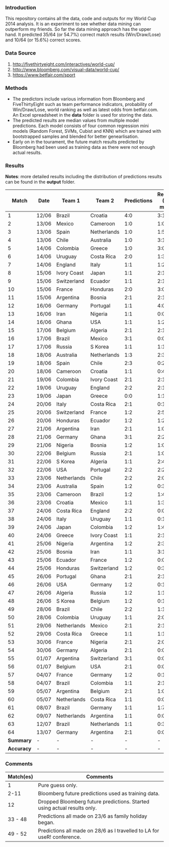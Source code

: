 ### Introduction

This repository contains all the data, code and outputs for my World Cup 2014 analysis. It is an experiment to see whether data mining can outperform my friends. So far the data mining approach has the upper hand. It predicted 35/64 (or 54.7%) correct match results (Win/Draw/Lose) and 10/64 (or 15.6%) correct scores.

### Data Source

1. http://fivethirtyeight.com/interactives/world-cup/
2. http://www.bloomberg.com/visual-data/world-cup/
3. https://www.betfair.com/sport

### Methods

- The predictors include various information from Bloomberg and FiveThirtyEight such as team performance indicators, probability of Win/Draw/Lose, world ranking as well as latest odds from betfair.com. An Excel spreadsheet in the **data** folder is used for storing the data.
- The predicted results are median values from multiple model predictions. Each model consists of four common regression mini models (Random Forest, SVMs, Cubist and KNN) which are trained with bootstrapped samples and blended for better genearlisation.
- Early on in the tourament, the future match results predicted by Bloomberg had been used as training data as there were not enough actual results.


### Results

**Notes**: more detailed results including the distribution of predictions results can be found in the **output** folder.


Match | Date | Team 1 | Team 2 | Predictions | Results (90 mins) | Correct WDL | Correct Score 
------|------|--------|--------|-------------|---------|--------------|---------------
1 | 12/06 | Brazil | Croatia | 4:0 | 3:1 | **Yes** | No 
2 | 13/06 | Mexico | Cameroon | 1:0 | 1:0 | **Yes** | **Yes** 
3 | 13/06 | Spain | Netherlands | 1:0 | 1:5 | No | No 
4 | 13/06 | Chile | Australia | 1:0 | 3:1 | **Yes** | No 
5 | 14/06 | Colombia | Greece | 1:0 | 3:0 | **Yes** | No 
6 | 14/06 | Uruguay | Costa Rica | 2:0 | 1:3 | No | No 
7 | 14/06 | England | Italy | 1:1 | 1:2 | No | No 
8 | 15/06 | Ivory Coast | Japan | 1:1 | 2:1 | No | No 
9 | 15/06 | Switzerland | Ecuador | 1:1 | 2:1 | No | No 
10 | 15/06 | France | Honduras | 2:0 | 3:0 | **Yes** | No 
11 | 15/06 | Argentina | Bosnia | 2:1 | 2:1 | **Yes** | **Yes** 
12 | 16/06 | Germany | Portugal | 1:1 | 4:0 | No | No 
13 | 16/06 | Iran | Nigeria | 1:1 | 0:0 | **Yes** | No 
14 | 16/06 | Ghana | USA | 1:1 | 1:2 | No | No 
15 | 17/06 | Belgium | Algeria | 2:1 | 2:1 | **Yes** | **Yes** 
16 | 17/06 | Brazil | Mexico | 3:1 | 0:0 | No | No 
17 | 17/06 | Russia | S Korea | 1:1 | 1:1 | **Yes** | **Yes** 
18 | 18/06 | Australia | Netherlands | 1:3 | 2:3 | **Yes** | No 
19 | 18/06 | Spain | Chile | 2:3 | 0:2 | **Yes** | No 
20 | 18/06 | Cameroon | Croatia | 1:1 | 0:4 | No | No 
21 | 19/06 | Colombia | Ivory Coast | 2:1 | 2:1 | **Yes** | **Yes** 
22 | 19/06 | Uruguay | England | 2:2 | 2:1 | No | No 
23 | 19/06 | Japan | Greece | 0:0 | 1:1 | **Yes** | No 
24 | 20/06 | Italy | Costa Rica | 2:1 | 0:1 | No | No 
25 | 20/06 | Switzerland | France | 1:2 | 2:5 | **Yes** | No
26 | 20/06 | Honduras | Ecuador | 1:2 | 1:2 | **Yes** | **Yes** 
27 | 21/06 | Argentina | Iran | 2:1 | 1:0 | **Yes** | No 
28 | 21/06 | Germany | Ghana | 3:1 | 2:2 | No | No 
29 | 21/06 | Nigeria | Bosnia | 1:2 | 1:0 | No | No 
30 | 22/06 | Belgium | Russia | 2:1 | 1:0 | **Yes** | No 
31 | 22/06 | S Korea | Algeria | 1:1 | 2:4 | No | No 
32 | 22/06 | USA | Portugal | 2:2 | 2:2 | **Yes** | **Yes** 
33 | 23/06 | Netherlands | Chile | 2:2 | 2:0 | No | No 
34 | 23/06 | Australia | Spain | 1:2 | 0:3 | **Yes** | No 
35 | 23/06 | Cameroon | Brazil | 1:2 | 1:4 | **Yes** | No 
36 | 23/06 | Croatia | Mexico | 1:1 | 1:3 | No | No 
37 | 24/06 | Costa Rica | England | 2:2 | 0:0 | **Yes** | No 
38 | 24/06 | Italy | Uruguay | 1:1 | 0:1 | No | No 
39 | 24/06 | Japan | Colombia | 1:2 | 1:4 | **Yes** | No 
40 | 24/06 | Greece | Ivory Coast | 1:1 | 2:1 | No | No 
41 | 25/06 | Nigeria | Argentina | 1:2 | 2:3 | **Yes** | No 
42 | 25/06 | Bosnia | Iran | 1:1 | 3:1 | No | No 
43 | 25/06 | Ecuador | France | 1:2 | 0:0 | No | No 
44 | 25/06 | Honduras | Switzerland | 1:2 | 0:3 | **Yes** | No 
45 | 26/06 | Portugal | Ghana | 2:1 | 2:1 | **Yes** | **Yes** 
46 | 26/06 | USA | Germany | 1:2 | 0:1 | **Yes** | No 
47 | 26/06 | Algeria | Russia | 1:2 | 1:1 | No | No 
48 | 26/06 | S Korea | Belgium | 1:2 | 0:1 | **Yes** | No 
49 | 28/06 | Brazil | Chile | 2:2 | 1:1 | **Yes** | No 
50 | 28/06 | Colombia | Uruguay | 1:1 | 2:0 | No | No 
51 | 29/06 | Netherlands | Mexico | 2:1 | 2:1 | **Yes** | **Yes** 
52 | 29/06 | Costa Rica | Greece | 1:1 | 1:1 | **Yes** | **Yes** 
53 | 30/06 | France | Nigeria | 2:1 | 2:0 | **Yes** | No 
54 | 30/06 | Germany | Algeria | 2:1 | 0:0 | No | No 
55 | 01/07 | Argentina | Switzerland | 3:1 | 0:0 | No | No 
56 | 01/07 | Belgium | USA | 2:1 | 0:0 | No | No 
57 | 04/07 | France | Germany | 1:2 | 0:1 | **Yes** | No
58 | 04/07 | Brazil | Colombia | 1:1 | 2:1 | No | No
59 | 05/07 | Argentina | Belgium | 2:1 | 1:0 | **Yes** | No
60 | 05/07 | Netherlands | Costa Rica | 1:1 | 0:0 | **Yes** | No
61 | 08/07 | Brazil | Germany | 1:1 | 1:7 | No | No
62 | 09/07 | Netherlands | Argentina | 1:1 | 0:0 | **Yes** | No
63 | 12/07 | Brazil | Netherlands | 1:1 | 0:3 | No | No
64 | 13/07 | Germany | Argentina | 2:1 | 0:0 | No | No
**Summary** | - | - | - | - | - | **35/64** | **10/64**
**Accuracy** | - | - | - | - | - | **54.7%** | **15.6%** 

### Comments

Match(es) | Comments
----------|-------------
1 | Pure guess only.
2-11 | Bloomberg future predictions used as training data.
12 | Dropped Bloomberg future predictions. Started using actual results only.
33 - 48 | Predictions all made on 23/6 as family holiday began.
49 - 52 | Predictions all made on 28/6 as I travelled to LA for useR! conference.
